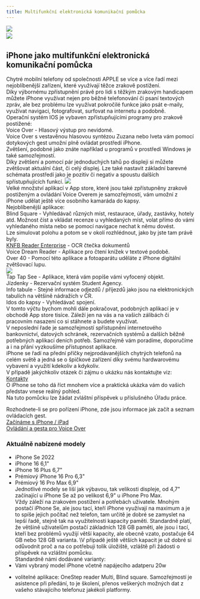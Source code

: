 ```yaml
---
title: Multifunkční elektronická komunikační pomůcka
---
```

[![](/soubory/iPhone%206.JPG)](/soubory/iPhone%206.JPG)    
[![](/soubory/printscreen%20iPhone%206.PNG)](/soubory/printscreen%20iPhone%206.PNG)    

## iPhone jako multifunkční elektronická komunikační pomůcka
  
Chytré mobilní telefony od společnosti APPLE se více a více řadí mezi nejoblíbenější zařízení, které využívají těžce zrakově postižení.  
Díky výbornému zpřístupnění právě pro lidi s těžkým zrakovým handicapem můžete iPhone využívat nejen pro běžné telefonování či psaní textových zpráv, ale bez problému lze využívat pokročilé funkce jako psát e-maily, využívat navigaci, fotografovat, surfovat na internetu a podobně.  
Operační systém IOS je vybaven zpřístupňujícími programy pro zrakově postižené:  
Voice Over - Hlasový výstup pro nevidomé.  
Voice Over s vestavěnou hlasovou syntézou Zuzana nebo Iveta vám pomocí dotykových gest umožní plně ovládat prostředí iPhone.  
Zvětšení, podobné jako znáte například u programů v prostředí Windows je také samozřejmostí.  
Díky zvětšení a pomocí pár jednoduchých tahů po displeji si můžete zvětšovat aktuální část, či celý displej. Lze také nastavit základní barevné schémata prostředí jako je pozitiv či negativ a spoustu dalších spřístupňujících funkcí. 
[![](/soubory/iPhone%206%20Plus.JPG)](/soubory/iPhone%206%20Plus.JPG)  
Velké množství aplikací v App store, které jsou také zpřístupněny zrakově postiženým a ovládání Voice Overem je samozřejmostí, vám umožní z iPhone udělat ještě více osobního kamaráda do kapsy.  
Nejoblíbenější aplikace:  
Blind Square - Vyhledávač různých míst, restaurace, úřady, zastávky, hotely atd. Možnost číst a vkládat recenze u vyhledaných míst, volat přímo do vámi vyhledaného místa nebo se pomocí navigace nechat k němu dovést.  
Lze simulovat polohu a potom se v okolí rozhlédnout, jako by jste tam právě byly.  
[KNFB Reader Enterprise](/clanky/knfb-reader-enterprise/) \- OCR čtečka dokumentů  
Voice Dream Reader - Aplikace pro čtení knížek v textové podobě.  
Over 40 - Pomocí této aplikace a fotoaparátu uděláte z iPhone digitální zvětšovací lupu.  
[![](/soubory/over40.JPG)](/soubory/over40.JPG)  
Tap Tap See - Aplikace, která vám popíše vámi vyfocený objekt.  
Jízdenky - Rezervační systém Student Agency.  
Info tabule - Stejné informace odjezdů / příjezdů jako jsou na elektronických tabulích na většině nádražích v ČR.  
Idos do kapsy - Vyhledávač spojení.  
V tomto výčtu bychom mohli dále pokračovat, podobných aplikací je v obchodě App store tisíce. Záleží jen na vás a na vašich zálibách či pracovním nasazení co si stáhnete a budete využívat.  
V neposlední řade je samozřejmostí spřístupnění internetového bankovnictví, datových schránek, rezervačních systémů a dalších běžně potřebných aplikací deních potřeb.
Samozřejmě vám poradíme, doporučíme a i na přání vyzkoušíme přístupnost aplikace.  
iPhone se řadí na přední příčky nejprodávanějších chytrých telefonů na celém světě a jedná se o špičkové zařízení díky svému hardwarovému vybavení a využití kdekoliv a kdykoliv.  
V případě jakýchkoliv otázek či zájmu o ukázku nás kontaktujte viz:  
[Kontakty](/clanky/kontakty/)    
O iPhone se toho dá říct mnohem více a praktická ukázka vám do vašich představ vnese reálný pohled.  
Na tuto pomůcku lze žádat zvláštní příspěvek u příslušného Úřadu práce.  
  
Rozhodnete-li se pro pořízení iPhone, zde jsou informace jak začít a seznam ovládacích gest.  
[Začínáme s iPhone / iPad](/clanky/zaciname-s-iphone-ipad/)    
[Ovládání a gesta pro Voice Over](/clanky/ovladani-a-gesta-pro-voice-over/)

### Aktuálně nabízené modely
- iPhone Se 2022
- iPhone 16 6,1"  
- iPhone 16 Plus 6,7"
- Prémiový iPhone 16 Pro 6,3"  
- Prémiový 16 Pro Max 6,9"  
Jednotlivé modely se liší jak výbavou, tak velikosti displeje, od 4,7" začínající u iPhone Se až po velikost 6,9" u iPhone Pro Max.  
 Vždy záleží na zrakovém postižení a potřebách uživatele. Mnohým postačí iPhone Se, ale jsou tací, kteří iPhone využívají na maximum a je to spíše jejich počítač než telefon, tam určitě je dobré se zamyslet na lepší řadě, stejně tak na využitelnosti kapacity paměti. Standardně platí, že většině uživatelům postačí základních 128 GB paměti, ale jsou i tací, kteří bez problémů využijí větší kapacity, ale obecně vzato, postačuje 64 GB nebo 128 GB varianta. \V případě ještě větších kapacit je už dobré si odůvodnit proč a na co potřebuji tolik úložiště, vzláště při žádosti o příspěvek na vzláštní pomůcku.  
Standardně námi dodávané varianty:  
- Vámi vybraný model iPhone včetně napájecího adatperu 20w
+ volitelné aplikace: OneStep reader Multi, Blind square.
Samozřejmostí je asistence při předání, to je školení, přenos veškerých možných dat z vašeho stávajícího telefonuz jakékoli platformy. 

